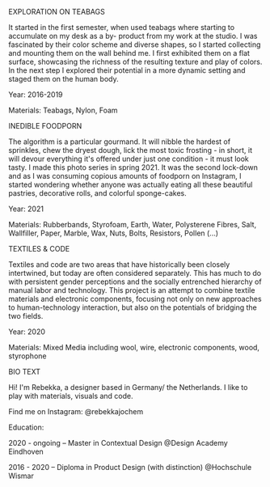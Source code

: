 EXPLORATION ON TEABAGS

It started in the first semester, when used teabags where starting to accumulate on my desk as a by- product from my work at the studio. I was fascinated by their color scheme and diverse shapes, so I started collecting and mounting them on the wall behind me.
I first exhibited them on a flat surface, showcasing the richness of the resulting texture and play of colors. In the next step I explored their potential in a more dynamic setting and staged them on the human body.



Year: 2016-2019

Materials: Teabags, Nylon, Foam



INEDIBLE FOODPORN

The algorithm is a particular gourmand. It will nibble the hardest of sprinkles, chew the dryest dough, lick the most toxic frosting - in short, it will devour everything it's offered under just one condition - it must look tasty. 
I made this photo series in spring 2021. It was the second lock-down and as I was consuming copious amounts of foodporn on Instagram, I started wondering whether anyone was actually eating all these beautiful pastries, decorative rolls, and colorful sponge-cakes.



Year: 2021

Materials: Rubberbands, Styrofoam, Earth, Water, Polysterene Fibres, Salt, Wallfiller, Paper, Marble, Wax, Nuts, Bolts, Resistors, Pollen (...)



TEXTILES & CODE

Textiles and code are two areas that have historically been closely intertwined, but today are often considered separately. This has much to do with persistent gender perceptions and the socially entrenched hierarchy of manual labor and technology. This project is an attempt to combine textile materials and electronic components, focusing not only on new approaches to human-technology interaction, but also on the potentials of bridging the two fields.

Year: 2020

Materials: Mixed Media including wool, wire, electronic components, wood, styrophone





BIO TEXT

Hi!
I'm Rebekka, a designer based in Germany/ the Netherlands. I like to play with materials, visuals and code. 

Find me on Instagram:
@rebekkajochem



Education:

2020 - ongoing – Master in Contextual Design @Design Academy Eindhoven

2016 - 2020 – Diploma in Product Design (with distinction) @Hochschule Wismar



